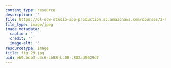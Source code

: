 ```yaml
---
content_type: resource
description: ''
file: https://ol-ocw-studio-app-production.s3.amazonaws.com/courses/2-007-design-and-manufacturing-i-spring-2009/eb0cbcb3c3c6cb88bc08c882ad9629d7_fig_29.jpg
file_type: image/jpeg
image_metadata:
  caption: ''
  credit: ''
  image-alt: ''
resourcetype: Image
title: fig_29.jpg
uid: eb0cbcb3-c3c6-cb88-bc08-c882ad9629d7
---
```


